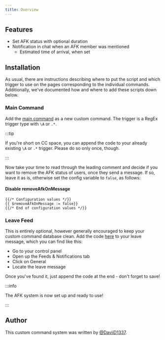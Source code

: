 ```yaml
---
title: Overview
---
```


## Features

- Set AFK status with optional duration
- Notification in chat when an AFK member was mentioned
  - Estimated time of arrival, when set

## Installation

As usual, there are instructions describing where to put the script and which trigger to use on the pages corresponding to the individual commands. Additionally, we've documented how and where to add these scripts down below.

### Main Command

Add the [main command](main-cc) as a new custom command. The trigger is a RegEx trigger type with `\A` or `.*`.

:::tip

If you're short on CC space, you can append the code to your already existing `\A` or `.*` trigger. Please do so only once, though.

:::

Now take your time to read through the leading comment and decide if you want to remove the AFK status of users, once they send a message. If so, leave it as is, otherwise set the config variable to `false`, as follows:

#### Disable removeAfkOnMessage

```gotmpl {2}
{{/* Configuration values */}}
{{ $removeAfkOnMessage := false}}
{{/* End of configuration values */}}
```

### Leave Feed

This is entirely optional, however generally encouraged to keep your custom command database clean. Add the code [here](leave-feed) to your leave message, which you can find like this:

- Go to your control panel
- Open up the Feeds & Notifications tab
- Click on General
- Locate the leave message

Once you've found it, just append the code at the end - don't forget to save!

:::info

The AFK system is now set up and ready to use!

:::

## Author

This custom command system was written by [@DaviiD1337](https://github.com/DaviiD1337).
